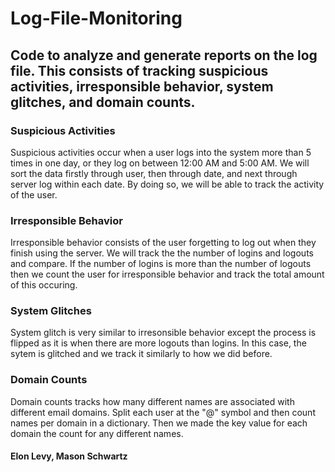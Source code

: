 # Log-File-Monitoring
## Code to analyze and generate reports on the log file. This consists of tracking suspicious activities, irresponsible behavior, system glitches, and domain counts.

### **Suspicious Activities** 
Suspicious activities occur when a user logs into the system more than 5 times in one day, or they log on between 12:00 AM and 5:00 AM. We will sort the data firstly through user, then through date, and next through server log within each date. By doing so, we will be able to track the activity of the user.

### **Irresponsible Behavior**
Irresponsible behavior consists of the user forgetting to log out when they finish using the server. We will track the the number of logins and logouts and compare. If the number of logins is more than the number of logouts then we count the user for irresponsible behavior and track the total amount of this occuring. 

### **System Glitches**
System glitch is very similar to irresonsible behavior except the process is flipped as it is when there are more logouts than logins. In this case, the sytem is glitched and we track it similarly to how we did before. 

### **Domain Counts**
Domain counts tracks how many different names are associated with different email domains. Split each user at the "@" symbol and then count names per domain in a dictionary. Then we made the key value for each domain the count for any different names. 

#### Elon Levy, Mason Schwartz
